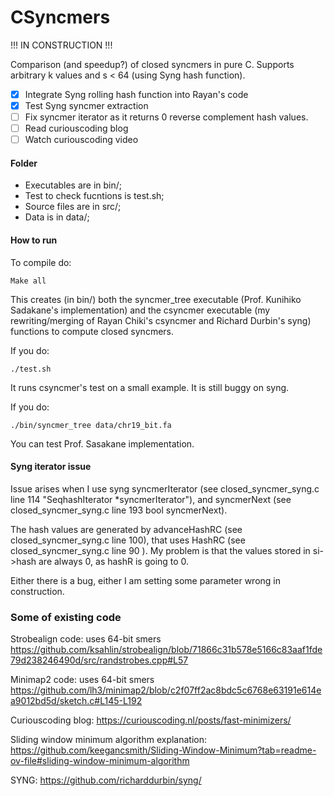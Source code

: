 # CSyncmers

!!! IN CONSTRUCTION !!!

Comparison (and speedup?) of closed syncmers in pure C. Supports arbitrary k values and s < 64 (using Syng hash function).

- [x] Integrate Syng rolling hash function into Rayan's code
- [x] Test Syng syncmer extraction
- [ ] Fix syncmer iterator as it returns 0 reverse complement hash values.
- [ ] Read curiouscoding blog
- [ ] Watch curiouscoding video

#### Folder
- Executables are in bin/;
- Test to check fucntions is test.sh;
- Source files are in src/;
- Data is in data/;


#### How to run
To compile do:

```
Make all
```
This creates (in bin/) both the syncmer_tree executable (Prof. Kunihiko Sadakane's implementation) and the csyncmer executable (my rewriting/merging of Rayan Chiki's csyncmer and Richard Durbin's syng) functions to compute closed syncmers.

If you do:

```
./test.sh 
```
It runs csyncmer's test on a small example. It is still buggy on syng.

If you do:
```
./bin/syncmer_tree data/chr19_bit.fa
```
You can test Prof. Sasakane implementation.

#### Syng iterator issue
Issue arises when I use syng syncmerIterator (see closed_syncmer_syng.c line 114 "SeqhashIterator *syncmerIterator"), and syncmerNext (see closed_syncmer_syng.c line 193 bool syncmerNext). 

The hash values are generated by advanceHashRC (see closed_syncmer_syng.c line 100), that uses HashRC (see closed_syncmer_syng.c line 90 ). My problem is that the values stored in si->hash are always 0, as hashR is going to 0.

Either there is a bug, either I am setting some parameter wrong in construction.

### Some of existing code

Strobealign code: uses 64-bit smers 
https://github.com/ksahlin/strobealign/blob/71866c31b578e5166c83aaf1fde79d238246490d/src/randstrobes.cpp#L57

Minimap2 code: uses 64-bit smers
https://github.com/lh3/minimap2/blob/c2f07ff2ac8bdc5c6768e63191e614ea9012bd5d/sketch.c#L145-L192

Curiouscoding blog:
https://curiouscoding.nl/posts/fast-minimizers/

Sliding window minimum algorithm explanation:
https://github.com/keegancsmith/Sliding-Window-Minimum?tab=readme-ov-file#sliding-window-minimum-algorithm

SYNG: 
https://github.com/richarddurbin/syng/
